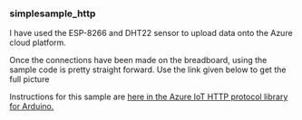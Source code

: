 ### simplesample_http
I have used the ESP-8266 and DHT22 sensor to upload data onto the Azure cloud platform.

Once the connections have been made on the breadboard, using the sample code is pretty straight forward. Use the link given below to get the full picture

Instructions for this sample are
[here in the Azure IoT HTTP protocol library for Arduino.](https://github.com/Azure/azure-iot-arduino-protocol-http)
